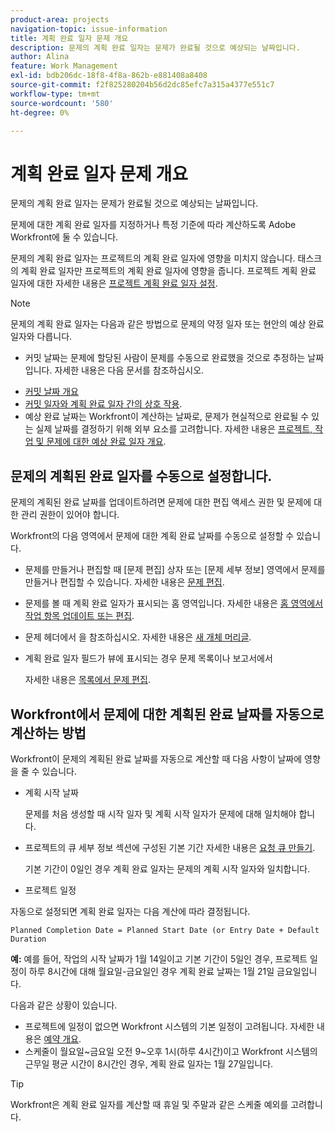 ```yaml
---
product-area: projects
navigation-topic: issue-information
title: 계획 완료 일자 문제 개요
description: 문제의 계획 완료 일자는 문제가 완료될 것으로 예상되는 날짜입니다.
author: Alina
feature: Work Management
exl-id: bdb206dc-18f8-4f8a-862b-e881408a8408
source-git-commit: f2f825280204b56d2dc85efc7a315a4377e551c7
workflow-type: tm+mt
source-wordcount: '580'
ht-degree: 0%

---
```


# 계획 완료 일자 문제 개요

문제의 계획 완료 일자는 문제가 완료될 것으로 예상되는 날짜입니다.

문제에 대한 계획 완료 일자를 지정하거나 특정 기준에 따라 계산하도록 Adobe Workfront에 둘 수 있습니다. 

문제의 계획 완료 일자는 프로젝트의 계획 완료 일자에 영향을 미치지 않습니다. 태스크의 계획 완료 일자만 프로젝트의 계획 완료 일자에 영향을 줍니다. 프로젝트 계획 완료 일자에 대한 자세한 내용은 [프로젝트 계획 완료 일자 설정](../../../manage-work/projects/planning-a-project/project-planned-completion-date.md).

>[!NOTE]
>
>문제의 계획 완료 일자는 다음과 같은 방법으로 문제의 약정 일자 또는 현안의 예상 완료 일자와 다릅니다.
>
>* 커밋 날짜는 문제에 할당된 사람이 문제를 수동으로 완료했을 것으로 추정하는 날짜입니다. 자세한 내용은 다음 문서를 참조하십시오.
   * [커밋 날짜 개요](../../../manage-work/projects/updating-work-in-a-project/overview-of-commit-dates.md)
   * [커밋 일자와 계획 완료 일자 간의 상호 작용](../../../manage-work/projects/updating-work-in-a-project/interactions-between-commit-and-planned-completion-dates.md).
* 예상 완료 날짜는 Workfront이 계산하는 날짜로, 문제가 현실적으로 완료될 수 있는 실제 날짜를 결정하기 위해 외부 요소를 고려합니다. 자세한 내용은 [프로젝트, 작업 및 문제에 대한 예상 완료 일자 개요](../../../manage-work/projects/planning-a-project/project-projected-completion-date.md).
>


## 문제의 계획된 완료 일자를 수동으로 설정합니다.

문제의 계획된 완료 날짜를 업데이트하려면 문제에 대한 편집 액세스 권한 및 문제에 대한 관리 권한이 있어야 합니다.

Workfront의 다음 영역에서 문제에 대한 계획 완료 날짜를 수동으로 설정할 수 있습니다.

* 문제를 만들거나 편집할 때 [문제 편집] 상자 또는 [문제 세부 정보] 영역에서 문제를 만들거나 편집할 수 있습니다. 자세한 내용은 [문제 편집](../../../manage-work/issues/manage-issues/edit-issues.md).
* 문제를 볼 때 계획 완료 일자가 표시되는 홈 영역입니다. 자세한 내용은 [홈 영역에서 작업 항목 업데이트 또는 편집](../../../workfront-basics/using-home/using-the-home-area/update-and-edit-work-item-home.md).
* 문제 헤더에서 을 참조하십시오. 자세한 내용은 [새 개체 머리글](../../../workfront-basics/the-new-workfront-experience/new-object-headers.md).
* 계획 완료 일자 필드가 뷰에 표시되는 경우 문제 목록이나 보고서에서

   자세한 내용은 [목록에서 문제 편집](../../../manage-work/issues/manage-issues/edit-issues-in-a-list.md).

## Workfront에서 문제에 대한 계획된 완료 날짜를 자동으로 계산하는 방법

Workfront이 문제의 계획된 완료 날짜를 자동으로 계산할 때 다음 사항이 날짜에 영향을 줄 수 있습니다.

* 계획 시작 날짜

   문제를 처음 생성할 때 시작 일자 및 계획 시작 일자가 문제에 대해 일치해야 합니다.

* 프로젝트의 큐 세부 정보 섹션에 구성된 기본 기간 자세한 내용은 [요청 큐 만들기](../../../manage-work/requests/create-and-manage-request-queues/create-request-queue.md).

   기본 기간이 0일인 경우 계획 완료 일자는 문제의 계획 시작 일자와 일치합니다.

* 프로젝트 일정

자동으로 설정되면 계획 완료 일자는 다음 계산에 따라 결정됩니다. 

```
Planned Completion Date = Planned Start Date (or Entry Date + Default Duration
```

**예:** 예를 들어, 작업의 시작 날짜가 1월 14일이고 기본 기간이 5일인 경우, 프로젝트 일정이 하루 8시간에 대해 월요일-금요일인 경우 계획 완료 날짜는 1월 21일 금요일입니다.

다음과 같은 상황이 있습니다.

* 프로젝트에 일정이 없으면 Workfront 시스템의 기본 일정이 고려됩니다. 자세한 내용은 [예약 개요](../../../administration-and-setup/set-up-workfront/configure-timesheets-schedules/schedules-overview.md).
* 스케줄이 월요일~금요일 오전 9~오후 1시(하루 4시간)이고 Workfront 시스템의 근무일 평균 시간이 8시간인 경우, 계획 완료 일자는 1월 27일입니다.

>[!TIP]
Workfront은 계획 완료 일자를 계산할 때 휴일 및 주말과 같은 스케줄 예외를 고려합니다.

 
